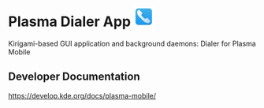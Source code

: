 # Plasma Dialer App <img src="plasma-dialer/dialer.svg" width="40"/>

Kirigami-based GUI application and background daemons: Dialer for Plasma Mobile

## Developer Documentation

https://develop.kde.org/docs/plasma-mobile/

